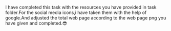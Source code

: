I have completed this task with the resources you have provided in task folder.For the social media icons,i have taken them with the help of google.And adjusted the total web page according to the web page png you have given and completed.😎
